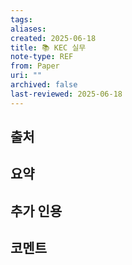 ```yaml
---
tags:
aliases: 
created: 2025-06-18
title: 📚 KEC 실무
note-type: REF
from: Paper
uri: ""
archived: false
last-reviewed: 2025-06-18
---
```


## 출처

## 요약

## 추가 인용

## 코멘트